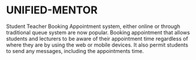 # UNIFIED-MENTOR
Student Teacher Booking Appointment system, either online or through traditional queue system are now popular. Booking appointment that allows students and lecturers to be aware of their appointment time regardless of where they are by using the web or mobile devices. It also permit students to send any messages, including the appointments time.   
